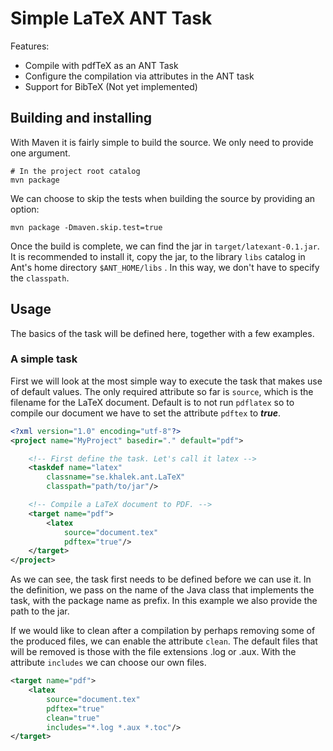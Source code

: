 Simple LaTeX ANT Task
==============

Features:

 * Compile with pdfTeX as an ANT Task 
 * Configure the compilation via attributes in the ANT task
 * Support for BibTeX (Not yet implemented)

## Building and installing

With Maven it is fairly simple to build the source. We only need to provide one argument.

```
# In the project root catalog
mvn package
```

We can choose to skip the tests when building the source by providing an option:

```
mvn package -Dmaven.skip.test=true
```

Once the build is complete, we can find the jar in `target/latexant-0.1.jar`. It is recommended to install it, copy the jar, to the library `libs` catalog in Ant's home directory `$ANT_HOME/libs` . In this way, we don't have to specify the `classpath`.

## Usage

The basics of the task will be defined here, together with a few examples.

### A simple task

First we will look at the most simple way to execute the task that makes use of default values. The only required attribute so far is `source`, which is the filename for the LaTeX document. Default is to not run `pdflatex` so to compile our document we have to set the attribute `pdftex` to ***true***.

```xml
<?xml version="1.0" encoding="utf-8"?>
<project name="MyProject" basedir="." default="pdf">

	<!-- First define the task. Let's call it latex -->
	<taskdef name="latex"
		classname="se.khalek.ant.LaTeX"
		classpath="path/to/jar"/>

	<!-- Compile a LaTeX document to PDF. -->
	<target name="pdf">
		<latex
			source="document.tex"
			pdftex="true"/>
	</target>
</project>
```
As we can see, the task first needs to be defined before we can use it. In the definition, we pass on the name of the Java class that implements the task, with the package name as prefix. In this example we also provide the path to the jar.

If we would like to clean after a compilation by perhaps removing some of the produced files, we can enable the attribute `clean`. The default files that will be removed is those with the file extensions .log or .aux. With the attribute `includes` we can choose our own files.

```xml
<target name="pdf">
	<latex
		source="document.tex"
		pdftex="true"
		clean="true"
		includes="*.log *.aux *.toc"/>
</target>
```
